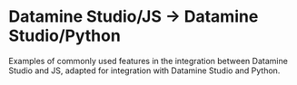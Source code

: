 # Datamine Studio/JS -> Datamine Studio/Python

Examples of commonly used features in the integration between Datamine Studio and JS, adapted for integration with Datamine Studio and Python.

